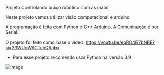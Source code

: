 Projeto Controlando braço robótico com as mãos

Neste projeto vamos utilizar visão computacional e arduino

A programação é feita com Python e C++ Arduino,
A Comuninação é por Serial.

O projeto foi feito como base o video:
https://youtu.be/ebRO4B7bNBE?si=33WUcWACTchQRnbx

* Para esse projeto recomendo usar Python na versão 3.9

![image](https://github.com/user-attachments/assets/01af0426-7514-437f-aecc-d2267797de2d)
